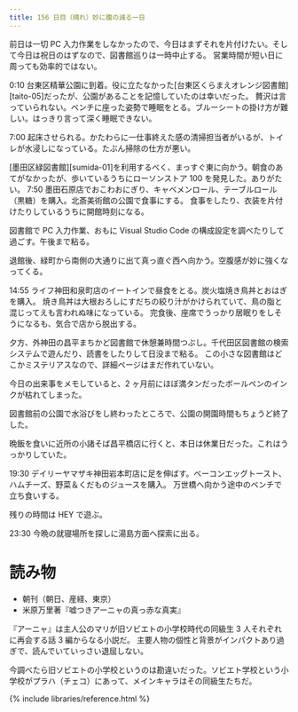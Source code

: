 ```yaml
---
title: 156 日目（晴れ）妙に腹の減る一日
---
```


前日は一切 PC 入力作業をしなかったので、今日はまずそれを片付けたい。そして今日は祝日のはずなので、図書館巡りは一時中止する。
営業時間が短い日に周っても効率的ではない。

0:10 台東区精華公園に到着。役に立たなかった[台東区くらまえオレンジ図書館][taito-05]だったが、公園があることを記憶していたのは幸いだった。
贅沢は言っていられない。ベンチに座った姿勢で睡眠をとる。ブルーシートの掛け方が難しい。はっきり言って深く睡眠できない。

7:00 起床させられる。かたわらに一仕事終えた感の清掃担当者がいるが、トイレが水浸しになっている。たぶん掃除の仕方が悪い。

[墨田区緑図書館][sumida-01]を利用するべく、まっすぐ東に向かう。朝食のあてがなかったが、歩いているうちにローソンストア 100 を発見した。ありがたい。
7:50 墨田石原店でおこわおにぎり、キャベメンロール、テーブルロール（黒糖）を購入。北斎美術館の公園で食事にする。
食事をしたり、衣装を片付けたりしているうちに開館時刻になる。

図書館で PC 入力作業、おもに Visual Studio Code の構成設定を調べたりして過ごす。午後まで粘る。

退館後、緑町から南側の大通りに出て真っ直ぐ西へ向かう。空腹感が妙に強くなってくる。

14:55 ライフ神田和泉町店のイートインで昼食をとる。炭火塩焼き鳥丼とおはぎを購入。
焼き鳥丼は大根おろしにすだちの絞り汁がかけられていて、鳥の脂と混じってえも言われぬ味になっている。
完食後、座席でうっかり居眠りをしそうになるも、気合で店から脱出する。

夕方、外神田の昌平まちかど図書館で休憩兼時間つぶし。千代田区図書館の検索システムで遊んだり、読書をしたりして日没まで粘る。
この小さな図書館はどこかミステリアスなので、詳細ページはまだ作れていない。

今日の出来事をメモしていると、2 ヶ月前にほぼ満タンだったボールペンのインクが枯れてしまった。

図書館前の公園で水浴びをし終わったところで、公園の開園時間もちょうど終了した。

晩飯を食いに近所の小諸そば昌平橋店に行くと、本日は休業日だった。これはうっかりしていた。

19:30 デイリーヤマザキ神田岩本町店に足を伸ばす。ベーコンエッグトースト、ハムチーズ、野菜＆くだものジュースを購入。
万世橋へ向かう途中のベンチで立ち食いする。

残りの時間は HEY で遊ぶ。

23:30 今晩の就寝場所を探しに湯島方面へ探索に出る。

 # 読み物
 
 * 朝刊（朝日、産経、東京）
 * 米原万里著『嘘つきアーニャの真っ赤な真実』
 
 『アーニャ』は主人公のマリが旧ソビエトの小学校時代の同級生 3 人それぞれに再会する話 3 編からなる小説だ。
 主要人物の個性と背景がインパクトあり過ぎで、読んでいていっさい退屈しない。

 今調べたら旧ソビエトの小学校というのは勘違いだった。ソビエト学校という小学校がプラハ（チェコ）にあって、メインキャラはその同級生たちだ。

{% include libraries/reference.html %}
